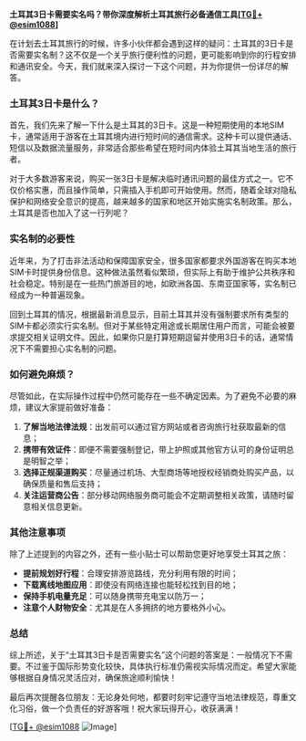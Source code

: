 **土耳其3日卡需要实名吗？带你深度解析土耳其旅行必备通信工具[[TG💪+ @esim1088](https://t.me/s/esim1088)]**

在计划去土耳其旅行的时候，许多小伙伴都会遇到这样的疑问：土耳其的3日卡是否需要实名制？这不仅是一个关乎旅行便利性的问题，更可能影响到你的行程安排和通讯安全。今天，我们就来深入探讨一下这个问题，并为你提供一份详尽的解答。

### 土耳其3日卡是什么？

首先，我们先来了解一下什么是土耳其的3日卡。这是一种短期使用的本地SIM卡，通常适用于游客在土耳其境内进行短时间的通信需求。这种卡可以提供通话、短信以及数据流量服务，非常适合那些希望在短时间内体验土耳其当地生活的旅行者。

对于大多数游客来说，购买一张3日卡是解决临时通讯问题的最佳方式之一。它不仅价格实惠，而且操作简单，只需插入手机即可开始使用。然而，随着全球对隐私保护和网络安全意识的提高，越来越多的国家和地区开始实施实名制政策。那么，土耳其是否也加入了这一行列呢？

### 实名制的必要性

近年来，为了打击非法活动和保障国家安全，很多国家都要求外国游客在购买本地SIM卡时提供身份信息。这种做法虽然看似繁琐，但实际上有助于维护公共秩序和社会稳定。特别是在一些热门旅游目的地，如欧洲各国、东南亚国家等，实名制已经成为一种普遍现象。

回到土耳其的情况，根据最新消息显示，目前土耳其并没有强制要求所有类型的SIM卡都必须实行实名制。但对于某些特定用途或长期居住用户而言，可能会被要求提交相关证明文件。因此，如果你只是打算短期逗留并使用3日卡的话，通常情况下不需要担心实名制的问题。

### 如何避免麻烦？

尽管如此，在实际操作过程中仍然可能存在一些不确定因素。为了避免不必要的麻烦，建议大家提前做好准备：

1. **了解当地法律法规**：出发前可以通过官方网站或者咨询旅行社获取最新的信息；
2. **携带有效证件**：即便不需要强制登记，带上护照或其他官方认可的身份证明总是明智之举；
3. **选择正规渠道购买**：尽量通过机场、大型商场等地授权经销商处购买产品，以确保质量和售后支持；
4. **关注运营商公告**：部分移动网络服务商可能会不定期调整相关政策，请随时留意相关信息更新。

### 其他注意事项

除了上述提到的内容之外，还有一些小贴士可以帮助您更好地享受土耳其之旅：

- **提前规划好行程**：合理安排游览路线，充分利用有限的时间；
- **下载离线地图应用**：即使没有网络连接也能轻松找到目的地；
- **保持手机电量充足**：可以随身携带充电宝以防万一；
- **注意个人财物安全**：尤其是在人多拥挤的地方要格外小心。

### 总结

综上所述，关于“土耳其3日卡是否需要实名”这个问题的答案是：一般情况下不需要。不过鉴于国际形势变化较快，具体执行标准仍需视实际情况而定。希望大家能够根据自身情况灵活应对，确保旅途顺利愉快！

最后再次提醒各位朋友：无论身处何地，都要时刻牢记遵守当地法律规范，尊重文化习俗，做一个负责任的好游客哦！祝大家玩得开心，收获满满！

[[TG💪+ @esim1088](https://t.me/s/esim1088) ![Image](https://i.postimg.cc/4NQfJmqS/Snipaste-2025-05-13-00-14-12.png)]